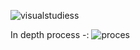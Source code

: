 ![visualstudiess](https://user-images.githubusercontent.com/86003701/137584673-6f5e00d7-db7d-4868-99c5-897c09bc0135.jpg)

In depth process -:
![proces](https://user-images.githubusercontent.com/86003701/137584691-871a3f7c-de08-4fb7-a751-4799234b631e.png)
